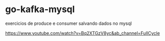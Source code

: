 # go-kafka-mysql
exercicios de produce e consumer salvando dados no mysql

https://www.youtube.com/watch?v=Bq2XTGzV8yc&ab_channel=FullCycle
